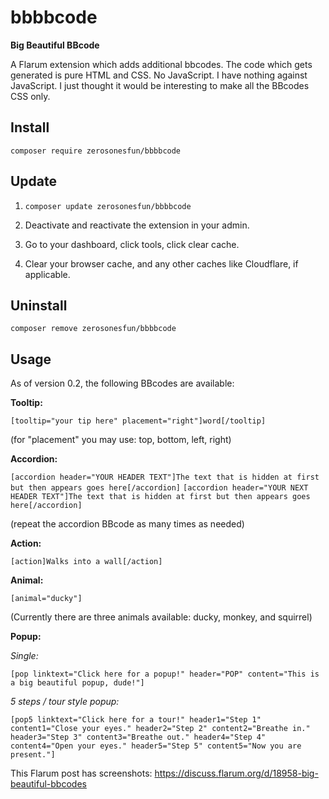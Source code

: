 # bbbbcode
**Big Beautiful BBcode**

A Flarum extension which adds additional bbcodes. The code which gets generated is pure HTML and CSS. No JavaScript. I have nothing against JavaScript. I just thought it would be interesting to make all the BBcodes CSS only.

## Install

`composer require zerosonesfun/bbbbcode`

## Update

1) `composer update zerosonesfun/bbbbcode`

2) Deactivate and reactivate the extension in your admin.

3) Go to your dashboard, click tools, click clear cache.

4) Clear your browser cache, and any other caches like Cloudflare, if applicable.

## Uninstall

`composer remove zerosonesfun/bbbbcode`

## Usage

As of version 0.2, the following BBcodes are available:

**Tooltip:** 

`[tooltip="your tip here" placement="right"]word[/tooltip]`

(for "placement" you may use: top, bottom, left, right)

**Accordion:**

`[accordion header="YOUR HEADER TEXT"]The text that is hidden at first but then appears goes here[/accordion]`
`[accordion header="YOUR NEXT HEADER TEXT"]The text that is hidden at first but then appears goes here[/accordion]`

(repeat the accordion BBcode as many times as needed)

**Action:** 

`[action]Walks into a wall[/action]`

**Animal:** 

`[animal="ducky"]`

(Currently there are three animals available: ducky, monkey, and squirrel)

**Popup:** 

*Single:*

`[pop linktext="Click here for a popup!" header="POP" content="This is a big beautiful popup, dude!"]`

*5 steps / tour style popup:*

`[pop5 linktext="Click here for a tour!" header1="Step 1" content1="Close your eyes." header2="Step 2" content2="Breathe in." header3="Step 3" content3="Breathe out." header4="Step 4" content4="Open your eyes." header5="Step 5" content5="Now you are present."]`

This Flarum post has screenshots: https://discuss.flarum.org/d/18958-big-beautiful-bbcodes
